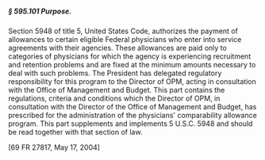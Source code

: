 ##### § 595.101 Purpose. #####

Section 5948 of title 5, United States Code, authorizes the payment of allowances to certain eligible Federal physicians who enter into service agreements with their agencies. These allowances are paid only to categories of physicians for which the agency is experiencing recruitment and retention problems and are fixed at the minimum amounts necessary to deal with such problems. The President has delegated regulatory responsibility for this program to the Director of OPM, acting in consultation with the Office of Management and Budget. This part contains the regulations, criteria and conditions which the Director of OPM, in consultation with the Director of the Office of Management and Budget, has prescribed for the administration of the physicians' comparability allowance program. This part supplements and implements 5 U.S.C. 5948 and should be read together with that section of law.

[69 FR 27817, May 17, 2004]